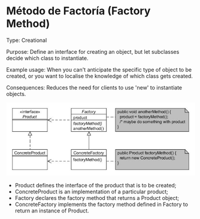 # Método de Factoría (Factory Method)

Type: Creational

Purpose: Define an interface for creating an object, but let subclasses decide which class to instantiate.

Example usage: When you can't anticipate the specific type of object to be created, or you want to localise the knowledge of which class gets created.

Consequences: Reduces the need for clients to use 'new' to instantiate objects.

![_](../images/000020.jpg)

* Product defines the interface of the product that is to be created;
* ConcreteProduct is an implementation of a particular product;
* Factory declares the factory method that returns a Product object;
* ConcreteFactory implements the factory method defined in Factory to return an instance of Product.
